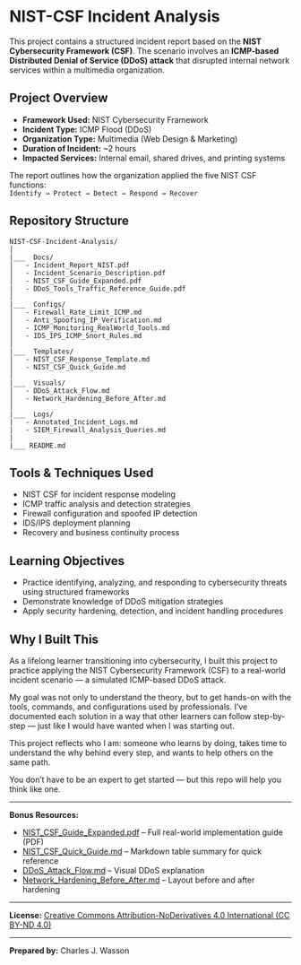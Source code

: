 # NIST-CSF Incident Analysis

This project contains a structured incident report based on the **NIST Cybersecurity Framework (CSF)**. The scenario involves an **ICMP-based Distributed Denial of Service (DDoS) attack** that disrupted internal network services within a multimedia organization.

##  Project Overview

- **Framework Used:** NIST Cybersecurity Framework  
- **Incident Type:** ICMP Flood (DDoS)  
- **Organization Type:** Multimedia (Web Design & Marketing)  
- **Duration of Incident:** ~2 hours  
- **Impacted Services:** Internal email, shared drives, and printing systems  

The report outlines how the organization applied the five NIST CSF functions:  
`Identify → Protect → Detect → Respond → Recover`

##  Repository Structure

```
NIST-CSF-Incident-Analysis/
│
|___  Docs/
│   - Incident_Report_NIST.pdf                  
│   - Incident_Scenario_Description.pdf         
│   - NIST_CSF_Guide_Expanded.pdf               
|   - DDoS_Tools_Traffic_Reference_Guide.pdf    
│
|___  Configs/
│   - Firewall_Rate_Limit_ICMP.md
│   - Anti_Spoofing_IP_Verification.md
│   - ICMP_Monitoring_RealWorld_Tools.md
│   - IDS_IPS_ICMP_Snort_Rules.md
│
|___  Templates/
│   - NIST_CSF_Response_Template.md        
│   - NIST_CSF_Quick_Guide.md              
│
|___  Visuals/
│   - DDoS_Attack_Flow.md                 
│   - Network_Hardening_Before_After.md   
│
|___  Logs/
|   - Annotated_Incident_Logs.md          
|   - SIEM_Firewall_Analysis_Queries.md   
|
|___ README.md
```

##  Tools & Techniques Used

- NIST CSF for incident response modeling
- ICMP traffic analysis and detection strategies
- Firewall configuration and spoofed IP detection
- IDS/IPS deployment planning
- Recovery and business continuity process

##  Learning Objectives

- Practice identifying, analyzing, and responding to cybersecurity threats using structured frameworks
- Demonstrate knowledge of DDoS mitigation strategies
- Apply security hardening, detection, and incident handling procedures

##  Why I Built This

As a lifelong learner transitioning into cybersecurity, I built this project to practice applying the NIST Cybersecurity Framework (CSF) to a real-world incident scenario — a simulated ICMP-based DDoS attack.

My goal was not only to understand the theory, but to get hands-on with the tools, commands, and configurations used by professionals. I’ve documented each solution in a way that other learners can follow step-by-step — just like I would have wanted when I was starting out.

This project reflects who I am: someone who learns by doing, takes time to understand the why behind every step, and wants to help others on the same path.

You don’t have to be an expert to get started — but this repo will help you think like one.

---

 **Bonus Resources:**
- [NIST_CSF_Guide_Expanded.pdf](./Docs/NIST_CSF_Guide_Expanded.pdf) – Full real-world implementation guide (PDF)
- [NIST_CSF_Quick_Guide.md](./Templates/NIST_CSF_Quick_Guide.md) – Markdown table summary for quick reference
- [DDoS_Attack_Flow.md](./Visuals/DDoS_Attack_Flow.md) – Visual DDoS explanation
- [Network_Hardening_Before_After.md](./Visuals/Network_Hardening_Before_After.md) – Layout before and after hardening

--- 

**License:** [Creative Commons Attribution-NoDerivatives 4.0 International (CC BY-ND 4.0)](https://creativecommons.org/licenses/by-nd/4.0/)

---

**Prepared by:** Charles J. Wasson

